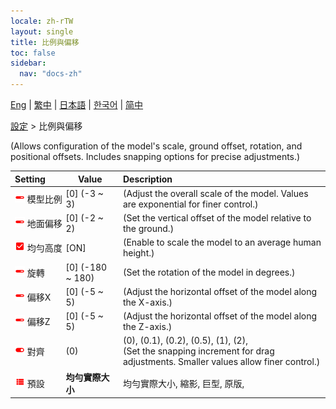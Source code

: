 ```yaml
---
locale: zh-rTW
layout: single
title: 比例與偏移
toc: false
sidebar:
  nav: "docs-zh"
---
```

[Eng](/dancexr/menu/2025.4/actor/scale_&_offset) | [繁中](/tw/dancexr/menu/2025.4/actor/scale_&_offset) | [日本語](/jp/dancexr/menu/2025.4/actor/scale_&_offset) | [한국어](/kr/dancexr/menu/2025.4/actor/scale_&_offset) | [简中](/zh/dancexr/menu/2025.4/actor/scale_&_offset)

[設定](../menu#設定) > 比例與偏移

(Allows configuration of the model's scale, ground offset, rotation, and positional offsets. Includes snapping options for precise adjustments.)

| Setting | Value | Description |
| :--- | --- | :--- |
|<nobr><img src="/images/icon/ic_slider.png" alt="slider icon"/> 模型比例</nobr>| [0] (-3 ~ 3) | (Adjust the overall scale of the model. Values are exponential for finer control.)
|<nobr><img src="/images/icon/ic_slider.png" alt="slider icon"/> 地面偏移</nobr>| [0] (-2 ~ 2) | (Set the vertical offset of the model relative to the ground.)
|<nobr><img src="/images/icon/ic_check_on.png" alt="check on icon"/> 均勻高度</nobr>| [ON] | (Enable to scale the model to an average human height.)
|<nobr><img src="/images/icon/ic_slider.png" alt="slider icon"/> 旋轉</nobr>| [0] (-180 ~ 180) | (Set the rotation of the model in degrees.)
|<nobr><img src="/images/icon/ic_slider.png" alt="slider icon"/> 偏移X</nobr>| [0] (-5 ~ 5) | (Adjust the horizontal offset of the model along the X-axis.)
|<nobr><img src="/images/icon/ic_slider.png" alt="slider icon"/> 偏移Z</nobr>| [0] (-5 ~ 5) | (Adjust the horizontal offset of the model along the Z-axis.)
|<nobr><img src="/images/icon/ic_toggle_on.png" alt="toggle on icon"/> 對齊</nobr>| (0) | (0), (0.1), (0.2), (0.5), (1), (2), <br/>(Set the snapping increment for drag adjustments. Smaller values allow finer control.)
|<nobr><img src="/images/icon/ic_list.png" alt="list icon"/> 預設</nobr>| **均勻實際大小** | 均勻實際大小, 縮影, 巨型, 原版,  |
